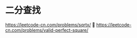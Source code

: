 # 二分查找
https://leetcode-cn.com/problems/sqrtx/

https://leetcode-cn.com/problems/valid-perfect-square/
